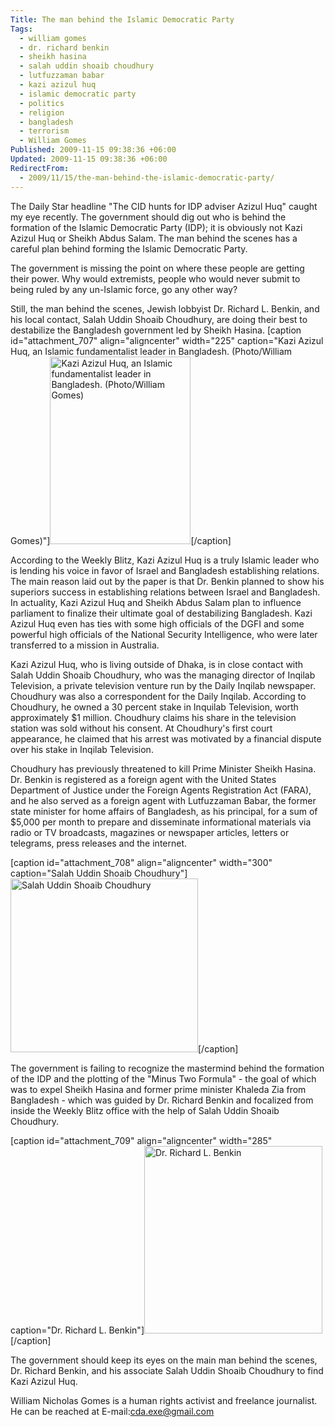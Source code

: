 ```yaml
---
Title: The man behind the Islamic Democratic Party
Tags:
  - william gomes
  - dr. richard benkin
  - sheikh hasina
  - salah uddin shoaib choudhury
  - lutfuzzaman babar
  - kazi azizul huq
  - islamic democratic party
  - politics
  - religion
  - bangladesh
  - terrorism
  - William Gomes
Published: 2009-11-15 09:38:36 +06:00
Updated: 2009-11-15 09:38:36 +06:00
RedirectFrom:
  - 2009/11/15/the-man-behind-the-islamic-democratic-party/
---
```


The Daily Star headline "The CID hunts for IDP adviser Azizul Huq" caught my eye recently. The government should dig out who is behind the formation of the Islamic Democratic Party (IDP); it is obviously not Kazi Azizul Huq or Sheikh Abdus Salam. The man behind the scenes has a careful plan behind forming the Islamic Democratic Party. 

The government is missing the point on where these people are getting their power. Why would extremists, people who would never submit to being ruled by any un-Islamic force, go any other way? 

Still, the man behind the scenes, Jewish lobbyist Dr. Richard L. Benkin, and his local contact, Salah Uddin Shoaib Choudhury, are doing their best to destabilize the Bangladesh government led by Sheikh Hasina. 
[caption id="attachment_707" align="aligncenter" width="225" caption="Kazi Azizul Huq, an Islamic fundamentalist leader in Bangladesh. (Photo/William Gomes)"]<img src="https://enblog.muktomona.com/wp-content/uploads/2009/11/d3b9076c14f32ee5a8dd304490b39825.jpg" alt="Kazi Azizul Huq, an Islamic fundamentalist leader in Bangladesh. (Photo/William Gomes)" width="225" height="300" class="size-full wp-image-707" />[/caption]

According to the Weekly Blitz, Kazi Azizul Huq is a truly Islamic leader who is lending his voice in favor of Israel and Bangladesh establishing relations. The main reason laid out by the paper is that Dr. Benkin planned to show his superiors success in establishing relations between Israel and Bangladesh. In actuality, Kazi Azizul Huq and Sheikh Abdus Salam plan to influence parliament to finalize their ultimate goal of destabilizing Bangladesh. Kazi Azizul Huq even has ties with some high officials of the DGFI and some powerful high officials of the National Security Intelligence, who were later transferred to a mission in Australia. 

Kazi Azizul Huq, who is living outside of Dhaka, is in close contact with Salah Uddin Shoaib Choudhury, who was the managing director of Inqilab Television, a private television venture run by the Daily Inqilab newspaper. Choudhury was also a correspondent for the Daily Inqilab. According to Choudhury, he owned a 30 percent stake in Inquilab Television, worth approximately $1 million. Choudhury claims his share in the television station was sold without his consent. At Choudhury's first court appearance, he claimed that his arrest was motivated by a financial dispute over his stake in Inqilab Television.

Choudhury has previously threatened to kill Prime Minister Sheikh Hasina. Dr. Benkin is registered as a foreign agent with the United States Department of Justice under the Foreign Agents Registration Act (FARA), and he also served as a foreign agent with Lutfuzzaman Babar, the former state minister for home affairs of Bangladesh, as his principal, for a sum of $5,000 per month to prepare and disseminate informational materials via radio or TV broadcasts, magazines or newspaper articles, letters or telegrams, press releases and the internet.

[caption id="attachment_708" align="aligncenter" width="300" caption="Salah Uddin Shoaib Choudhury"]<img src="https://enblog.muktomona.com/wp-content/uploads/2009/11/salah-uddin-shoaib-choudhury.jpg" alt="Salah Uddin Shoaib Choudhury" width="300" height="278" class="size-full wp-image-708" />[/caption]

The government is failing to recognize the mastermind behind the formation of the IDP and the plotting of the "Minus Two Formula" - the goal of which was to expel Sheikh Hasina and former prime minister Khaleda Zia from Bangladesh - which was guided by Dr. Richard Benkin and focalized from inside the Weekly Blitz office with the help of Salah Uddin Shoaib Choudhury.

[caption id="attachment_709" align="aligncenter" width="285" caption="Dr. Richard L. Benkin"]<img src="https://enblog.muktomona.com/wp-content/uploads/2009/11/dr-richard-l-benkin.jpg" alt="Dr. Richard L. Benkin" width="285" height="300" class="size-full wp-image-709" />[/caption]

The government should keep its eyes on the main man behind the scenes, Dr. Richard Benkin, and his associate Salah Uddin Shoaib Choudhury to find Kazi Azizul Huq.


William Nicholas Gomes is a human rights activist and freelance journalist. He can be reached at E-mail:cda.exe@gmail.com

